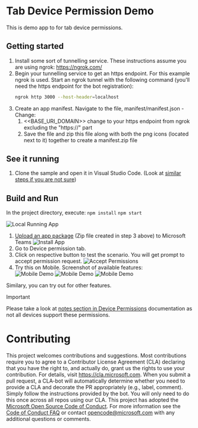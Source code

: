 # Tab Device Permission Demo
This is demo app to for tab device permissions.
## Getting started
1. Install some sort of tunnelling service. These instructions assume you are using ngrok: https://ngrok.com/
1. Begin your tunnelling service to get an https endpoint. For this example ngrok is used. Start an ngrok tunnel with the following command (you'll need the https endpoint for the bot registration):<br>
    ```bash
    ngrok http 3000 --host-header=localhost
    ```
1. Create an app manifest. Navigate to the file, manifest/manifest.json - Change:
    1. <<BASE_URI_DOMAIN>> change to your https endpoint from ngrok excluding the "https://" part
    1. Save the file and zip this file along with both the png icons (located next to it) together to create a manifest.zip file
## See it running
1. Clone the sample and open it in Visual Studio Code. (Look at [similar steps if you are not sure](https://docs.microsoft.com/en-us/microsoftteams/platform/get-started/get-started-nodejs-app-studio?tabs=AS#download-the-sample))

## Build and Run
In the project directory, execute:
`npm install`
`npm start`

![Local Running App](Images/home.PNG)
1. [Upload an app package](https://docs.microsoft.com/microsoftteams/platform/concepts/deploy-and-publish/apps-upload) (Zip file created in step 3 above) to Microsoft Teams
![Install App](Images/install.png)
1. Go to Device permission tab.
1. Click on respective button to test the scenario. You will get prompt to accept permission request.
![Accept Permissions](Images/allowPermission.png)
1. Try this on Mobile. Screenshot of available features: <br/> 
![Mobile Demo](Images/mainTab1.png)
![Mobile Demo](Images/mainTab2.png)
![Mobile Demo](Images/captureImage.png)

Similary, you can try out for other features.
> [!IMPORTANT]
  > Please take a look at [notes section in Device Permissions](https://docs.microsoft.com/microsoftteams/platform/concepts/device-capabilities/native-device-permissions?tabs=desktop) documentation as not all devices support these permissions.
# Contributing
This project welcomes contributions and suggestions.  Most contributions require you to agree to a
Contributor License Agreement (CLA) declaring that you have the right to, and actually do, grant us
the rights to use your contribution. For details, visit https://cla.microsoft.com.
When you submit a pull request, a CLA-bot will automatically determine whether you need to provide
a CLA and decorate the PR appropriately (e.g., label, comment). Simply follow the instructions
provided by the bot. You will only need to do this once across all repos using our CLA.
This project has adopted the [Microsoft Open Source Code of Conduct](https://opensource.microsoft.com/codeofconduct/).
For more information see the [Code of Conduct FAQ](https://opensource.microsoft.com/codeofconduct/faq/) or
contact [opencode@microsoft.com](mailto:opencode@microsoft.com) with any additional questions or comments.

